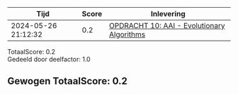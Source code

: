 
|Tijd|Score|Inlevering|
|---|---|---|
|2024-05-26 21:12:32 |0.2|<a href="https://canvas.hu.nl//courses/39753/assignments/284181/submissions/86853">OPDRACHT 10: AAI - Evolutionary Algorithms</a>|

TotaalScore: 0.2   
Gedeeld door deelfactor: 1.0   

## Gewogen TotaalScore: 0.2

